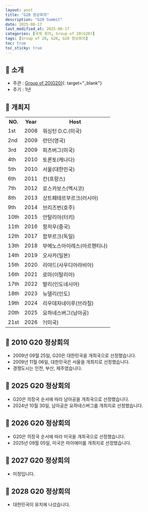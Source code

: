 ```yaml
---
layout: post
title: "G20 정상회의"
description: "G20 Summit"
date: 2025-08-17
last_modified_at: 2025-08-17
categories: [국제 회의, Group of 20(G20)]
tags: [Group of 20, G20, G20 정상회의]
toc: true
toc_sticky: true
---
```

## 📜 소개
* 주관 : [Group of 20(G20)](https://g20.org/){: target="_blank"}
* 주기 : 1년

## 📜 개최지

<html>

<head>
    <meta charset="UTF-8">
</head>

<body>
    <table>
        <tr class="header-row">
            <th class="col-no">NO.</th>
            <th class="col-year">Year</th>
            <th class="col-host">Host</th>
        </tr>
        <tr>
            <td>1st</td>
            <td>2008</td>
            <td>워싱턴 D.C.(미국)</td>
        </tr>
        <tr>
            <td>2nd</td>
            <td>2009</td>
            <td>런던(영국)</td>
        </tr>
        <tr>
            <td>3rd</td>
            <td>2009</td>
            <td>피츠버그(미국)</td>
        </tr>
        <tr>
            <td>4th</td>
            <td>2010</td>
            <td>토론토(캐나다)</td>
        </tr>
        <tr class="korea-host-bg">
            <td><span class="korea-host">5th</span></td>
            <td><span class="korea-host">2010</span></td>
            <td><span class="korea-host">서울(대한민국)</span></td>
        </tr>
        <tr>
            <td>6th</td>
            <td>2011</td>
            <td>칸(프랑스)</td>
        </tr>
        <tr>
            <td>7th</td>
            <td>2012</td>
            <td>로스카보스(멕시코)</td>
        </tr>
        <tr>
            <td>8th</td>
            <td>2013</td>
            <td>상트페테르부르크(러시아)</td>
        </tr>
        <tr>
            <td>9th</td>
            <td>2014</td>
            <td>브리즈번(호주)</td>
        </tr>
        <tr>
            <td>10th</td>
            <td>2015</td>
            <td>안탈리아(터키)</td>
        </tr>
        <tr>
            <td>11th</td>
            <td>2016</td>
            <td>항저우(중국)</td>
        </tr>
        <tr>
            <td>12th</td>
            <td>2017</td>
            <td>함부르크(독일)</td>
        </tr>
        <tr>
            <td>13th</td>
            <td>2018</td>
            <td>부에노스아이레스(아르헨티나)</td>
        </tr>
        <tr>
            <td>14th</td>
            <td>2019</td>
            <td>오사카(일본)</td>
        </tr>
        <tr>
            <td>15th</td>
            <td>2020</td>
            <td>리야드(사우디아라비아)</td>
        </tr>
        <tr>
            <td>16th</td>
            <td>2021</td>
            <td>로마(이탈리아)</td>
        </tr>
        <tr>
            <td>17th</td>
            <td>2022</td>
            <td>발리(인도네시아)</td>
        </tr>
        <tr>
            <td>18th</td>
            <td>2023</td>
            <td>뉴델리(인도)</td>
        </tr>
        <tr>
            <td>19th</td>
            <td>2024</td>
            <td>리우데자네이루(브라질)</td>
        </tr>
        <tr>
            <td>20th</td>
            <td>2025</td>
            <td>요하네스버그(남아공)</td>
        </tr>
        <tr>
            <td>21st</td>
            <td>2026</td>
            <td>?(미국)</td>
        </tr>
    </table>
</body>

</html>

## 📜 2010 G20 정상회의
* 2009년 09월 25일, G20은 <span class="korea-host">대한민국</span>을 개최국으로 선정했습니다.
* 2009년 11월 06일, <span class="korea-host">대한민국</span>은 <span class="korea-host">서울</span>을 개최지로 선정했습니다.
* 경쟁도시는 인천, 부산, 제주였습니다.

## 📜 2025 G20 정상회의
* G20은 의장국 순서에 따라 <span class="foreign-host">남아공</span>을 개최국으로 선정했습니다.
* 2024년 10월 30일, <span class="foreign-host">남아공</span>은 <span class="foreign-host">요하네스버그</span>를 개최지로 선정했습니다.

## 📜 2026 G20 정상회의
* G20은 의장국 순서에 따라 <span class="foreign-host">미국</span>을 개최국으로 선정했습니다.
* 2025년 09월 05일, <span class="foreign-host">미국</span>은 <span class="foreign-host">마이애미</span>를 개최지로 선정했습니다.

## 📜 2027 G20 정상회의
* 미정입니다.

## 📜 2028 G20 정상회의
* 대한민국이 유치에 나섰습니다.
